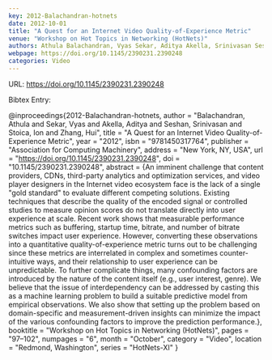 ```yaml
---
key: 2012-Balachandran-hotnets
date: 2012-10-01
title: "A Quest for an Internet Video Quality-of-Experience Metric"
venue: "Workshop on Hot Topics in Networking (HotNets)"
authors: Athula Balachandran, Vyas Sekar, Aditya Akella, Srinivasan Seshan, Ion Stoica and Hui Zhang
webpage: https://doi.org/10.1145/2390231.2390248
categories: Video
---
```


URL: https://doi.org/10.1145/2390231.2390248

Bibtex Entry:

@inproceedings{2012-Balachandran-hotnets,
    author = "Balachandran, Athula and Sekar, Vyas and Akella, Aditya and Seshan, Srinivasan and Stoica, Ion and Zhang, Hui",
    title = "A Quest for an Internet Video Quality-of-Experience Metric",
    year = "2012",
    isbn = "9781450317764",
    publisher = "Association for Computing Machinery",
    address = "New York, NY, USA",
    url = "https://doi.org/10.1145/2390231.2390248",
    doi = "10.1145/2390231.2390248",
    abstract = {An imminent challenge that content providers, CDNs, third-party analytics and optimization services, and video player designers in the Internet video ecosystem face is the lack of a single "gold standard" to evaluate different competing solutions. Existing techniques that describe the quality of the encoded signal or controlled studies to measure opinion scores do not translate directly into user experience at scale. Recent work shows that measurable performance metrics such as buffering, startup time, bitrate, and number of bitrate switches impact user experience. However, converting these observations into a quantitative quality-of-experience metric turns out to be challenging since these metrics are interrelated in complex and sometimes counter-intuitive ways, and their relationship to user experience can be unpredictable. To further complicate things, many confounding factors are introduced by the nature of the content itself (e.g., user interest, genre). We believe that the issue of interdependency can be addressed by casting this as a machine learning problem to build a suitable predictive model from empirical observations. We also show that setting up the problem based on domain-specific and measurement-driven insights can minimize the impact of the various confounding factors to improve the prediction performance.},
    booktitle = "Workshop on Hot Topics in Networking (HotNets)",
    pages = "97–102",
    numpages = "6",
    month = "October",
    category = "Video",
    location = "Redmond, Washington",
    series = "HotNets-XI"
}

